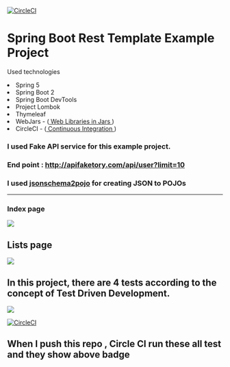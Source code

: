 
[![CircleCI](https://circleci.com/gh/cabuffon/Spring-Rest-Template-Example.svg?style=svg)](https://circleci.com/gh/ramazan/Spring-Rest-Template-Example)

# Spring Boot Rest Template Example Project

Used technologies 
  <li>Spring 5
  <li> Spring Boot 2 
  <li>Spring Boot DevTools 
  <li>Project Lombok
  <li>Thymeleaf 
  <li>WebJars -  (<a href="http://www.webjars.org"> Web Libraries in Jars </a>) 
  <li>CircleCI - (<a href="http://www.circleci.com/"> Continuous Integration </a>) 
 

### I used Fake API service for this example project.

### End point : http://apifaketory.com/api/user?limit=10

### I used <a href="http://www.jsonschema2pojo.org/">jsonschema2pojo</a> for creating JSON to POJOs

<hr/>

### Index page 

<img src="https://image.ibb.co/enzoR6/Screen_Shot_2018_02_03_at_19_20_00.png">

## Lists page  
<img src="https://image.ibb.co/n9Jhm6/Screen_Shot_2018_02_03_at_19_20_52.png" height=" " width="">

## In this project, there are 4 tests according to the concept of Test Driven Development.
<img src="https://image.ibb.co/gPTib6/Screen_Shot_2018_02_04_at_01_16_10.png" width="">



[![CircleCI](https://circleci.com/gh/ramazan/Spring-Rest-Template-Example.svg?style=svg)](https://circleci.com/gh/ramazan/Spring-Rest-Template-Example)
## When I push this repo , Circle CI run these all test and they show above badge


 
